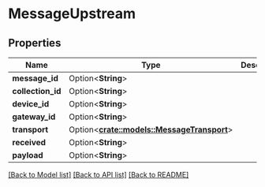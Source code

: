 # MessageUpstream

## Properties

Name | Type | Description | Notes
------------ | ------------- | ------------- | -------------
**message_id** | Option<**String**> |  | [optional]
**collection_id** | Option<**String**> |  | [optional]
**device_id** | Option<**String**> |  | [optional]
**gateway_id** | Option<**String**> |  | [optional]
**transport** | Option<[**crate::models::MessageTransport**](MessageTransport.md)> |  | [optional]
**received** | Option<**String**> |  | [optional]
**payload** | Option<**String**> |  | [optional]

[[Back to Model list]](../README.md#documentation-for-models) [[Back to API list]](../README.md#documentation-for-api-endpoints) [[Back to README]](../README.md)


